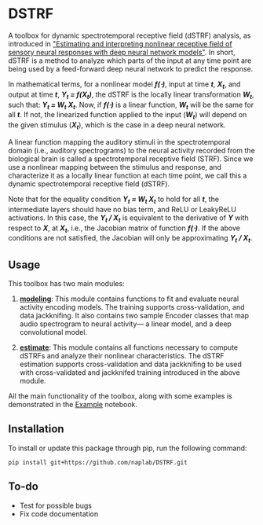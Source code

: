 # DSTRF

A toolbox for dynamic spectrotemporal receptive field (dSTRF) analysis, as introduced in <a href="https://elifesciences.org/articles/53445">"Estimating and interpreting nonlinear receptive field of sensory neural responses with deep neural network models"</a>. In short, dSTRF is a method to analyze which parts of the input at any time point are being used by a feed-forward deep neural network to predict the response.

In mathematical terms, for a nonlinear model ***f(⋅)***, input at time ***t***, ***X<sub>t</sub>***, and output at time ***t***, ***Y<sub>t</sub> = f(X<sub>t</sub>)***, the dSTRF is the locally linear transformation ***W<sub>t</sub>***, such that: ***Y<sub>t</sub> = W<sub>t</sub> X<sub>t</sub>***. Now, if ***f(⋅)*** is a linear function, ***W<sub>t</sub>*** will be the same for all ***t***. If not, the linearized function applied to the input (***W<sub>t</sub>***) will depend on the given stimulus (***X<sub>t</sub>***), which is the case in a deep neural network.

A linear function mapping the auditory stimuli in the spectrotemporal domain (i.e., auditory spectrograms) to the neural activity recorded from the biological brain is called a spectrotemporal receptive field (STRF). Since we use a nonlinear mapping between the stimulus and response, and characterize it as a locally linear function at each time point, we call this a dynamic spectrotemporal receptive field (dSTRF).

Note that for the equality condition ***Y<sub>t</sub> = W<sub>t</sub> X<sub>t</sub>*** to hold for all ***t***, the intermediate layers should have no bias term, and ReLU or LeakyReLU activations. In this case, the ***Y<sub>t</sub> / X<sub>t</sub>*** is equivalent to the derivative of ***Y*** with respect to ***X***, at ***X<sub>t</sub>***, i.e., the Jacobian matrix of function ***f(⋅)***. If the above conditions are not satisfied, the Jacobian will only be approximating ***Y<sub>t</sub> / X<sub>t</sub>***.

## Usage

This toolbox has two main modules:

1. <a href="https://github.com/naplab/DSTRF/blob/master/dynamic_strf/modeling.py">**modeling**</a>: This module contains functions to fit and evaluate neural activity encoding models. The training supports cross-validation, and data jackknifing. It also contains two sample Encoder classes that map audio spectrogram to neural activity&mdash; a linear model, and a deep convolutional model.

2. <a href="https://github.com/naplab/DSTRF/blob/master/dynamic_strf/estimate.py">**estimate**</a>: This module contains all functions necessary to compute dSTRFs and analyze their nonlinear characteristics. The dSTRF estimation supports cross-validation and data jackknifing to be used with cross-validated and jackknifed training introduced in the above module.

All the main functionality of the toolbox, along with some examples is demonstrated in the <a href="https://nbviewer.org/github/naplab/DSTRF/blob/master/Examples/Tutorial.ipynb">Example</a> notebook.

## Installation

To install or update this package through pip, run the following command:

`pip install git+https://github.com/naplab/DSTRF.git`

## To-do

- Test for possible bugs
- Fix code documentation
